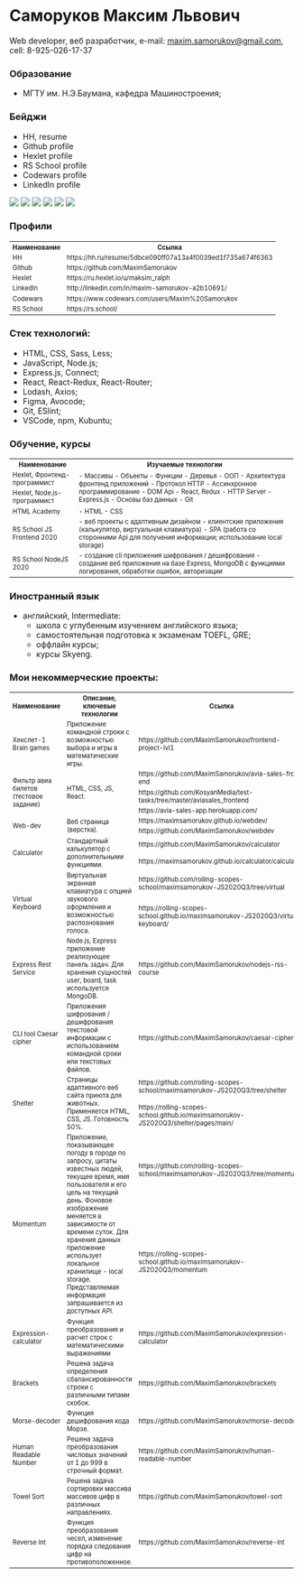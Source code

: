 # Саморуков Максим Львович
Web developer, веб разработчик,
e-mail: maxim.samorukov@gmail.com,
cell: 8-925-026-17-37

### Образование
- МГТУ им. Н.Э.Баумана, кафедра Машиностроения;

### Бейджи
- HH, resume
- Github profile
- Hexlet profile
- RS School profile
- Codewars profile
- LinkedIn profile

<img src="https://img.shields.io/static/v1?label=HH&message=Resume&color=red&style=flat-square&link=https://hh.ru/resume/5dbce090ff07a13a4f0039ed1f735a674f6363&link=https://hh.ru/resume/5dbce090ff07a13a4f0039ed1f735a674f6363">

<img src="https://img.shields.io/static/v1?label=Github&message=Profile&logo=github&color=success&style=flat-square&link=https://github.com/MaximSamorukov&link=https://github.com/MaximSamorukov">

<img src="https://img.shields.io/static/v1?label=Hexlet&message=Profile&color=informational&style=flat-square&link=https://ru.hexlet.io/u/maksim_ralph&link=https://ru.hexlet.io/u/maksim_ralph">

<img src="https://img.shields.io/static/v1?label=Codewars&message=Profile&logo=codewars&color=#AD2C27&style=flat-square&link=https://www.codewars.com/users/Maxim%20Samorukov&link=https://www.codewars.com/users/Maxim%20Samorukov">

<img src="https://img.shields.io/static/v1?label=HH&message=Resume&color=red&style=flat-square&link=https://hh.ru/resume/5dbce090ff07a13a4f0039ed1f735a674f6363&link=https://hh.ru/resume/5dbce090ff07a13a4f0039ed1f735a674f6363">

<img src="https://img.shields.io/static/v1?label=HH&message=Resume&color=red&style=flat-square&link=https://hh.ru/resume/5dbce090ff07a13a4f0039ed1f735a674f6363&link=https://hh.ru/resume/5dbce090ff07a13a4f0039ed1f735a674f6363">

### Профили
<table style="font-size: 80%" width="100%">
    <tr>
      <th>Наименование</th>
      <th>Ссылка</th>
    </tr>
    <tr>
      <td>HH</td>
      <td>https://hh.ru/resume/5dbce090ff07a13a4f0039ed1f735a674f6363</td>
    </tr>
    <tr>
      <td>Github</td>
      <td>https://github.com/MaximSamorukov</td>
    </tr>
    <tr>
      <td>Hexlet</td>
      <td>https://ru.hexlet.io/u/maksim_ralph</td>
    </tr>
    <tr>
      <td>LinkedIn</td>
      <td>http://linkedin.com/in/maxim-samorukov-a2b10691/</td>
    </tr>
    <tr>
      <td>Codewars</td>
      <td>https://www.codewars.com/users/Maxim%20Samorukov</td>
    </tr>
    <tr>
      <td>RS School</td>
      <td>https://rs.school/</td>
    </tr>
</table>

### Стек технологий:
- HTML, CSS, Sass, Less;
- JavaScript, Node.js;
- Express.js, Connect;
- React, React-Redux, React-Router;
- Lodash, Axios;
- Figma, Avocode;
- Git, ESlint;
- VSCode, npm, Kubuntu;

### Обучение, курсы

  <table style="font-size: 80%" width="100%">
    <tr>
      <th>Наименование</th>
      <th>Изучаемые технологии</th>
    </tr>
    <tr>
      <td>Hexlet, Фронтенд-программист</td>
      <td rowspan="2">
        - Массивы
        - Объекты
        - Функции
        - Деревья
        - ООП
        - Архитектура фронтенд приложений
        - Протокол HTTP
        - Ассинхронное программирование
        - DOM Api
        - React, Redux
        - HTTP Server
        - Express.js
        - Основы баз данных
        - Git
      </td>
    </tr>
    <tr>
      <td>Hexlet, Node.js-программист</td>
    </tr>
    <tr>
      <td>HTML Academy</td>
      <td>
        - HTML
        - CSS
      </td>
    </tr>
    <tr>
      <td>RS School JS Frontend 2020</td>
      <td>
        - веб проекты с адаптивным дизайном
        - клиентские приложения (калькулятор, виртуальная клавиатура)
        - SPA (работа со сторонними Api для получения информации; использование local storage)
      </td>
    </tr>
    <tr>
      <td>RS School NodeJS 2020</td>
      <td>
        - создание cli приложения шифрования / дешифрования
        - создание веб приложения на базе Express, MongoDB с функциями логирования, обработки ошибок, авторизации
      </td>
    </tr>
  </table>

### Иностранный язык
- английский, Intermediate:
  - школа с углубенным изучением английского языка;
  - самостоятельная подготовка к экзаменам TOEFL, GRE;
  - оффлайн курсы;
  - курсы Skyeng.


### Мои некоммерческие проекты:
  <table style="font-size: 80%" width="100%">
    <tr>
      <th>Наименование</th>
      <th>Описание, ключевые технологии</th>
      <th>Ссылка</th>
    </tr>
    <tr>
      <td>Хекслет-1 Brain games</td>
      <td>Приложение командной строки с возможностью выбора и игры в математические игры.</td>
      <td>https://github.com/MaximSamorukov/frontend-project-lvl1</td>
    </tr>
    <tr>
      <td rowspan="3">Фильтр авиа билетов (тестовое задание)</td>
      <td rowspan="3">HTML, CSS, JS, React.</td>
      <td>https://github.com/MaximSamorukov/avia-sales-front-end</td>
    </tr>
    <tr>
      <td>https://github.com/KosyanMedia/test-tasks/tree/master/aviasales_frontend</td>
    </tr>
    <tr>
      <td>https://avia-sales-app.herokuapp.com/</td>
    </tr>
    <tr>
      <td rowspan="2">Web-dev</td>
      <td rowspan="2">Веб страница (верстка).</td>
      <td>https://maximsamorukov.github.io/webdev/</td>
    </tr>
    <tr>
      <td>https://github.com/MaximSamorukov/webdev</td>
    </tr>
    <tr>
      <td rowspan="2">Calculator</td>
      <td rowspan="2">Стандартный калькулятор с дополнительными функциями.</td>
      <td>https://github.com/MaximSamorukov/calculator</td>
    </tr>
        <tr>
      <td>https://maximsamorukov.github.io/calculator/calculator/</td>
    </tr>
    <tr>
      <td rowspan="2">Virtual Keyboard</td>
      <td rowspan="2">Виртуальная экранная клавиатура с опцией звукового оформления и возможностью распознования голоса.</td>
      <td>https://github.com/rolling-scopes-school/maximsamorukov-JS2020Q3/tree/virtual</td>
    </tr>
    <tr>
      <td>https://rolling-scopes-school.github.io/maximsamorukov-JS2020Q3/virtual-keyboard/</td>
    </tr>
    <tr>
      <td>Express Rest Service</td>
      <td>Node.js, Express приложение реализующее панель задач. Для хранения сущностей user, board, task используется MongoDB.</td>
      <td>https://github.com/MaximSamorukov/nodejs-rss-course</td>
    </tr>
    <tr>
      <td>CLI tool Caesar cipher</td>
      <td>Приложения шифрования / дешифрования текстовой информации с использованием командной сроки или текстовых файлов.</td>
      <td>https://github.com/MaximSamorukov/caesar-cipher</td>
    </tr>
    <tr>
      <td rowspan="2">Shelter</td>
      <td rowspan="2">Страницы адаптивного веб сайта приюта для животных. Применяется HTML, CSS, JS. Готовность 50%.</td>
      <td>https://github.com/rolling-scopes-school/maximsamorukov-JS2020Q3/tree/shelter</td>
    </tr>
        <tr>
      <td>https://rolling-scopes-school.github.io/maximsamorukov-JS2020Q3/shelter/pages/main/</td>
    </tr>
    <tr>
      <td rowspan="2">Momentum</td>
      <td rowspan="2">Приложение, показывающее погоду в городе по запросу, цитаты известных людей, текущее время, имя пользователя и его цель на текущий день. Фоновое изображение меняется в зависимости от времени суток. Для хранения данных приложение использует локальное хранилище - local storage. Представляемая информация запрашивается из доступных API.</td>
      <td>https://github.com/rolling-scopes-school/maximsamorukov-JS2020Q3/tree/momentum</td>
    </tr>
        <tr>
      <td>https://rolling-scopes-school.github.io/maximsamorukov-JS2020Q3/momentum</td>
    </tr>
    <tr>
      <td>Expression-calculator</td>
      <td>Функция преобразования и расчет строк с математическими выражениями</td>
      <td>https://github.com/MaximSamorukov/expression-calculator</td>
    </tr>
    <tr>
      <td>Brackets</td>
      <td>Решена задача определения сбалансированности строки с различными типами скобок.</td>
      <td>https://github.com/MaximSamorukov/brackets</td>
    </tr>
    <tr>
      <td>Morse-decoder</td>
      <td>Функция дешифрования кода Морзе.</td>
      <td>https://github.com/MaximSamorukov/morse-decoder</td>
    </tr>
    <tr>
      <td>Human Readable Number</td>
      <td>Решена задача преобразования числовых значений от 1 до 999 в строчный формат.</td>
      <td>https://github.com/MaximSamorukov/human-readable-number</td>
    </tr>
    <tr>
      <td>Towel Sort</td>
      <td>Решена задача сортировки массива массивов цифр в различных направлениях.</td>
      <td>https://github.com/MaximSamorukov/towel-sort</td>
    </tr>
    <tr>
      <td>Reverse Int</td>
      <td>Функция преобразования чесел, изменение порядка следования цифр на противоположенное.</td>
      <td>https://github.com/MaximSamorukov/reverse-int</td>
    </tr>
  </table>
